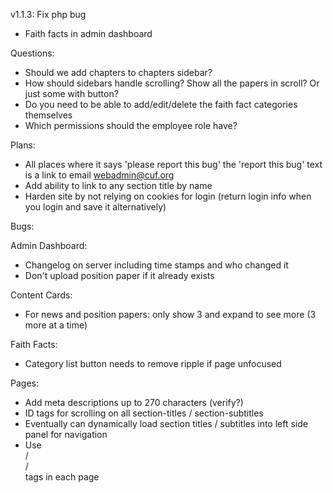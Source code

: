 v1.1.3: Fix php bug
 - Faith facts in admin dashboard

Questions:
 - Should we add chapters to chapters sidebar?
 - How should sidebars handle scrolling? Show all the papers in scroll? Or just some with button?
 - Do you need to be able to add/edit/delete the faith fact categories themselves
 - Which permissions should the employee role have?

Plans:
 - All places where it says 'please report this bug' the 'report this bug' text is a link to email webadmin@cuf.org
 - Add ability to link to any section title by name
 - Harden site by not relying on cookies for login (return login info when you login and save it alternatively)

Bugs:

Admin Dashboard:
 - Changelog on server including time stamps and who changed it
 - Don't upload position paper if it already exists

Content Cards:
 - For news and position papers: only show 3 and expand to see more (3 more at a time)

Faith Facts:
 - Category list button needs to remove ripple if page unfocused

Pages:
 - Add meta descriptions up to 270 characters (verify?)
 - ID tags for scrolling on all section-titles / section-subtitles
 - Eventually can dynamically load section titles / subtitles into left side panel for navigation
 - Use <article> / <section> / <aside> tags in each page
